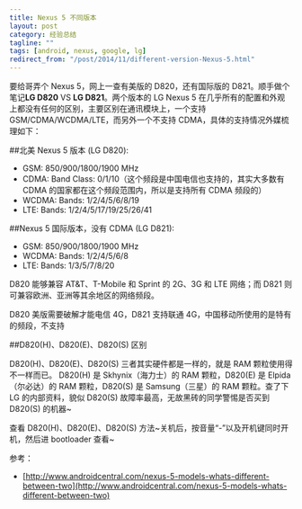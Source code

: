 ```yaml
---
title: Nexus 5 不同版本
layout: post
category: 经验总结
tagline: ""
tags: [android, nexus, google, lg]
redirect_from: "/post/2014/11/different-version-Nexus-5.html"
---
```


要给哥弄个 Nexus 5，网上一查有美版的 D820，还有国际版的 D821。顺手做个笔记**LG D820** VS **LG D821**。两个版本的 LG Nexus 5 在几乎所有的配置和外观上都没有任何的区别，主要区别在通讯模块上，一个支持 GSM/CDMA/WCDMA/LTE，而另外一个不支持 CDMA，具体的支持情况外媒梳理如下：

##北美 Nexus 5 版本 (LG D820):
* GSM: 850/900/1800/1900 MHz
* CDMA: Band Class: 0/1/10（这个频段是中国电信也支持的，其实大多数有 CDMA 的国家都在这个频段范围内，所以是支持所有 CDMA 频段的）
* WCDMA: Bands: 1/2/4/5/6/8/19
* LTE: Bands: 1/2/4/5/17/19/25/26/41

##Nexus 5 国际版本，没有 CDMA (LG D821):
* GSM: 850/900/1800/1900 MHz
* WCDMA: Bands: 1/2/4/5/6/8
* LTE: Bands: 1/3/5/7/8/20

D820 能够兼容 AT&T、T-Mobile 和 Sprint 的 2G、3G 和 LTE 网络；而 D821 则可兼容欧洲、亚洲等其余地区的网络频段。

D820 美版需要破解才能电信 4G，D821 支持联通 4G，中国移动所使用的是特有的频段，不支持

##D820(H)、D820(E)、D820(S) 区别

D820(H)、D820(E)、D820(S) 三者其实硬件都是一样的，就是 RAM 颗粒使用得不一样而已。 D820(H) 是 Skhynix（海力士）的 RAM 颗粒，D820(E) 是 Elpida（尔必达）的 RAM 颗粒，D820(S) 是 Samsung（三星）的 RAM 颗粒。查了下 LG 的内部资料，貌似 D820(S) 故障率最高，无故黑砖的同学警惕是否买到 D820(S) 的机器~

查看 D820(H)、D820(E)、D820(S) 方法~关机后，按音量“-”以及开机键同时开机，然后进 bootloader 查看~

参考：
- [http://www.androidcentral.com/nexus-5-models-whats-different-between-two](http://www.androidcentral.com/nexus-5-models-whats-different-between-two)
